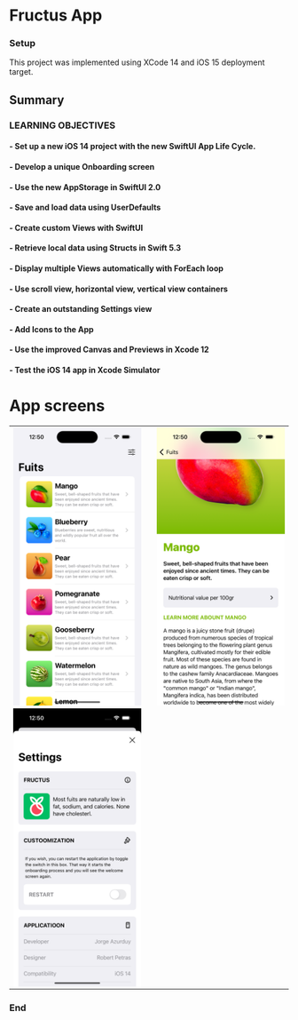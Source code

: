 # Fructus App
### Setup
This project was implemented using XCode 14 and iOS 15 deployment target.


## Summary

### LEARNING OBJECTIVES

#### - Set up a new iOS 14 project with the new SwiftUI App Life Cycle.
#### - Develop a unique Onboarding screen
#### - Use the new AppStorage in SwiftUI 2.0
#### - Save and load data using UserDefaults
#### - Create custom Views with SwiftUI
#### - Retrieve local data using Structs in Swift 5.3
#### - Display multiple Views automatically with ForEach loop
#### - Use scroll view, horizontal view, vertical view containers
#### - Create an outstanding Settings view
#### - Add Icons to the App
#### - Use the improved Canvas and Previews in Xcode 12
#### - Test the iOS 14 app in Xcode Simulator

# App screens

<table style="width:100%; border: 0px solid">
  <tr>
    <td><img src="Screenshots/1.png" alt="drawing" width="400" heigh="867" align="center"/></td>
    <td></td>
    <td><img src="Screenshots/2.png" alt="drawing" width="400" heigh="867" align="center"/></td>
  </tr>
   <tr>
    <td><img src="Screenshots/3.png" alt="drawing" width="400" heigh="867" align="center"/></td>
   </tr>
</table>

### End
